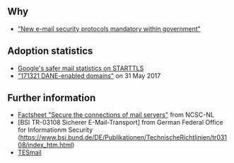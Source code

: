 ## Why
* ["New e-mail security protocols mandatory within government"](https://www.sidnlabs.nl/a/weblog/new-e-mail-security-protocols-mandatory-within-government?language_id=2)

## Adoption statistics
* [Google's safer mail statistics on STARTTLS](https://www.google.com/transparencyreport/saferemail/?hl=en)
* ["171321 DANE-enabled domains"](https://mail.sys4.de/pipermail/dane-users/2017-June/000412.html) on 31 May 2017

## Further information
* [Factsheet "Secure the connections of mail servers"](https://www.ncsc.nl/english/current-topics/factsheets/factsheet-secure-the-connections-of-mail-servers.html) from NCSC-NL
* [BSI TR-03108 Sicherer E-Mail-Transport] from German Federal Office for Informationm Security (https://www.bsi.bund.de/DE/Publikationen/TechnischeRichtlinien/tr03108/index_htm.html)
* [TESmail](https://tesmail.org/)
